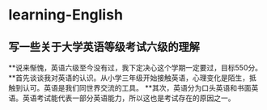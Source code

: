 # learning-English
## 写一些关于大学英语等级考试六级的理解 
**说来惭愧，英语六级至今没有过，我下定决心这个学期一定要过，目标550分。
**首先谈谈我对英语的认识。从小学三年级开始接触英语，心理变化是陌生，抵触到认可。英语是我们同世界交流的工具。
**其次，英语分为口头英语和书面英语。英语考试能代表一部分英语能力，所以这也是考试存在的原因之一。

